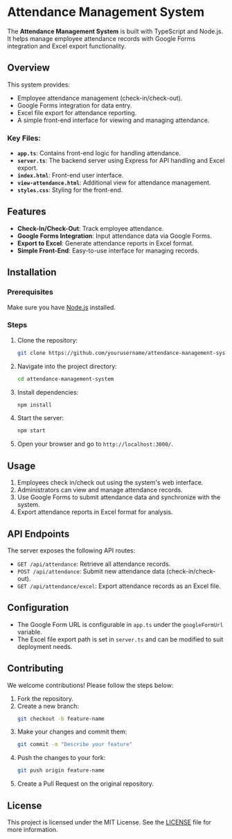 # Attendance Management System

The **Attendance Management System** is built with TypeScript and Node.js. It helps manage employee attendance records with Google Forms integration and Excel export functionality.


## Overview

This system provides:
- Employee attendance management (check-in/check-out).
- Google Forms integration for data entry.
- Excel file export for attendance reporting.
- A simple front-end interface for viewing and managing attendance.

### Key Files:
- **`app.ts`**: Contains front-end logic for handling attendance.
- **`server.ts`**: The backend server using Express for API handling and Excel export.
- **`index.html`**: Front-end user interface.
- **`view-attendance.html`**: Additional view for attendance management.
- **`styles.css`**: Styling for the front-end.

## Features

- **Check-In/Check-Out**: Track employee attendance.
- **Google Forms Integration**: Input attendance data via Google Forms.
- **Export to Excel**: Generate attendance reports in Excel format.
- **Simple Front-End**: Easy-to-use interface for managing records.

## Installation

### Prerequisites

Make sure you have [Node.js](https://nodejs.org/) installed.

### Steps

1. Clone the repository:
    ```bash
    git clone https://github.com/yourusername/attendance-management-system.git
    ```

2. Navigate into the project directory:
    ```bash
    cd attendance-management-system
    ```

3. Install dependencies:
    ```bash
    npm install
    ```

4. Start the server:
    ```bash
    npm start
    ```

5. Open your browser and go to `http://localhost:3000/`.

## Usage

1. Employees check in/check out using the system's web interface.
2. Administrators can view and manage attendance records.
3. Use Google Forms to submit attendance data and synchronize with the system.
4. Export attendance reports in Excel format for analysis.

## API Endpoints

The server exposes the following API routes:

- `GET /api/attendance`: Retrieve all attendance records.
- `POST /api/attendance`: Submit new attendance data (check-in/check-out).
- `GET /api/attendance/excel`: Export attendance records as an Excel file.

## Configuration

- The Google Form URL is configurable in `app.ts` under the `googleFormUrl` variable.
- The Excel file export path is set in `server.ts` and can be modified to suit deployment needs.

## Contributing

We welcome contributions! Please follow the steps below:

1. Fork the repository.
2. Create a new branch:
    ```bash
    git checkout -b feature-name
    ```
3. Make your changes and commit them:
    ```bash
    git commit -m "Describe your feature"
    ```
4. Push the changes to your fork:
    ```bash
    git push origin feature-name
    ```
5. Create a Pull Request on the original repository.

## License

This project is licensed under the MIT License. See the [LICENSE](LICENSE) file for more information.
